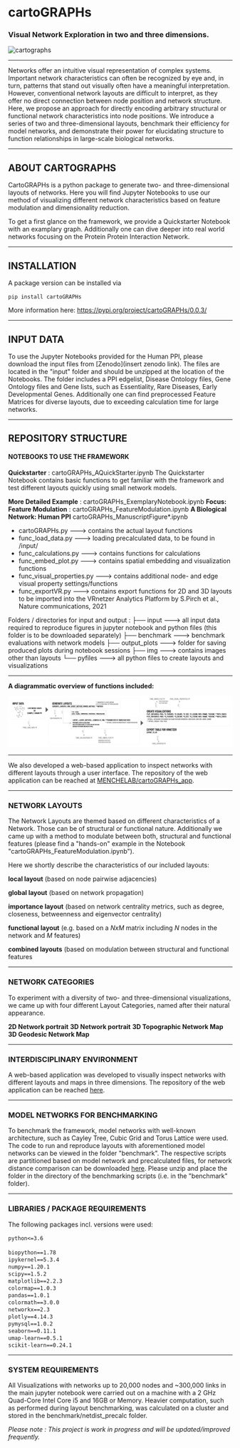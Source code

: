 # cartoGRAPHs 
### Visual Network Exploration in two and three dimensions.


![cartographs](img/cartographs_img02.png)

---

Networks offer an intuitive visual representation of complex systems. Important network
characteristics can often be recognized by eye and, in turn, patterns that stand out
visually often have a meaningful interpretation. However, conventional network layouts
are difficult to interpret, as they offer no direct connection between node position and
network structure. Here, we propose an approach for directly encoding arbitrary
structural or functional network characteristics into node positions. We introduce a
series of two and three-dimensional layouts, benchmark their efficiency for model
networks, and demonstrate their power for elucidating structure to function 
relationships in large-scale biological networks.


---

## **ABOUT CARTOGRAPHS**

CartoGRAPHs is a python package to generate two- and three-dimensional layouts of networks. 
Here you will find Jupyter Notebooks to use our method of visualizing different network characteristics based on 
feature modulation and dimensionality reduction.

To get a first glance on the framework, we provide a Quickstarter Notebook with an examplary graph. Additionally 
one can dive deeper into real world networks focusing on the Protein Protein Interaction Network.

---

## **INSTALLATION**

A package version can be installed via
```
pip install cartoGRAPHs
```
More information here: https://pypi.org/project/cartoGRAPHs/0.0.3/

---

## **INPUT DATA**

To use the Jupyter Notebooks provided for the Human PPI, please download the input files from [Zenodo](insert zenodo link).
The files are located in the "input" folder and should be unzipped at the location of the Notebooks. 
The folder includes a PPI edgelist, Disease Ontology files, Gene Ontology files and Gene lists, 
such as Essentiality, Rare Diseases, Early Developmental Genes. 
Additionally one can find preprocessed Feature Matrices for diverse layouts, due to exceeding calculation time for large networks. 

---

## **REPOSITORY STRUCTURE**

#### NOTEBOOKS TO USE THE FRAMEWORK 

**Quickstarter** : cartoGRAPHs_AQuickStarter.ipynb 
The Quickstarter Notebook contains basic functions to get familiar with the framework and 
test different layouts quickly using small network models. 

**More Detailed Example** : cartoGRAPHs_ExemplaryNotebook.ipynb
**Focus: Feature Modulation** : cartoGRAPHs_FeatureModulation.ipynb 
**A Biological Network: Human PPI** cartoGRAPHs_ManuscriptFigure*.ipynb 
    

- cartoGRAPHs.py ---> contains the actual layout functions
- func_load_data.py ---> loading precalculated data, to be found in /input/
- func_calculations.py ---> contains functions for calculations 
- func_embed_plot.py ---> contains spatial embedding and visualization functions 
- func_visual_properties.py ---> contains additional node- and edge visual property settings/functions
- func_exportVR.py ---> contains export functions for 2D and 3D layouts to be imported into the VRnetzer Analytics Platform by S.Pirch et al., Nature 
communications, 2021

Folders / directories for input and output : 
├── input ---> all input data required to reproduce figures in jupyter notebook and python files (this folder is to be downloaded separately)
├── benchmark ---> benchmark evaluations with network models
├── output_plots ---> folder for saving produced plots during notebook sessions
├── img ---> contains images other than layouts
└── pyfiles ---> all python files to create layouts and visualizations 

---

**A diagrammatic overview of functions included:** 

![cartographs](img/Codestructure_diagram.png)

---

We also developed a web-based application to inspect networks with different layouts through a user interface. 
The repository of the web application can be reached at [MENCHELAB/cartoGRAPHs_app](https://github.com/menchelab/cartoGRAPHs_app).

---

### **NETWORK LAYOUTS**
The Network Layouts are themed based on different characteristics of a Network. Those can be of structural or functional nature. Additionally we came up with a method to modulate between both, structural and functional features (please find a "hands-on" example in the Notebook "cartoGRAPHs_FeatureModulation.ipynb"). 

Here we shortly describe the characteristics of our included layouts: 

**local layout**
(based on node pairwise adjacencies)


**global layout** 
(based on network propagation)

**importance layout**
(based on network centrality metrics, such as degree, closeness, betweenness and eigenvector centrality)

**functional layout**
(e.g. based on a *NxM* matrix including *N* nodes in the network and *M* features)

**combined layouts**
(based on modulation between structural and functional features



---

### **NETWORK CATEGORIES**

To experiment with a diversity of two- and three-dimensional visualizations, we 
came up with four different Layout Categories, named after their natural appearance.

**2D Network portrait**
**3D Network portrait**
**3D Topographic Network Map**
**3D Geodesic Network Map**

---

### **INTERDISCIPLINARY ENVIRONMENT**

A web-based application was developed to visually inspect networks with different layouts and maps in three dimensions. The repository of the web application can be reached [here](https://github.com/chris-huetter/cartoGRAPHs_app).

---

### **MODEL NETWORKS FOR BENCHMARKING**

To benchmark the framework, model networks with well-known architecture, such as Cayley Tree, Cubic Grid and Torus Lattice were used.
The code to run and reproduce layouts with aforementioned model networks can be viewed in the folder "benchmark". The respective scripts are partitioned based on model network and precalculated files, for network distance comparison can be downloaded [here](https://drive.google.com/drive/folders/1_E6reb4eUbctguFoT30inYhV9mvvKZMg?usp=sharing). Please unzip and place the folder in the directory of the benchmarking scripts (i.e. in the "benchmark" folder). 

---

### **LIBRARIES / PACKAGE REQUIREMENTS**

The following packages incl. versions were used: 
```
python<=3.6

biopython==1.78
ipykernel==5.3.4
numpy==1.20.1
scipy==1.5.2
matplotlib==2.2.3
colormap==1.0.3
pandas==1.0.1
colormath==3.0.0
networkx==2.3
plotly==4.14.3
pymysql==1.0.2
seaborn==0.11.1
umap-learn==0.5.1
scikit-learn==0.24.1

```

---

### **SYSTEM REQUIREMENTS**
All Visualizations with networks up to 20,000 nodes and ~300,000 links in the main jupyter notebook were carried out on a machine with a 2 GHz Quad-Core Intel Core i5 and 16GB or Memory. 
Heavier computation, such as performed during layout benchmarking, was calculated on a cluster and stored in the benchmark/netdist_precalc folder. 

*Please note : This project is work in progress and will be updated/improved frequently.*

